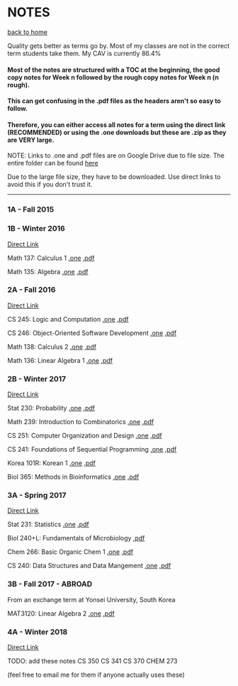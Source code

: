 # NOTES
[back to home](/index.md)


Quality gets better as terms go by.
Most of my classes are not in the correct term students take them.
My CAV is currently 86.4%

#### Most of the notes are structured with a TOC at the beginning, the good copy notes for Week n followed by the rough copy notes for Week n (n rough).

#### This can get confusing in the .pdf files as the headers aren't so easy to follow. 
#### Therefore, you can either access all notes for a term using the direct link (RECOMMENDED) or using the .one downloads but these are .zip as they are VERY large.

NOTE: Links to .one and .pdf files are on Google Drive due to file size. The entire folder can be found [here](https://drive.google.com/open?id=1MABCjZaeFcJ6w1BYGX2hWr00i9tJDBRp)

Due to the large file size, they have to be downloaded. Use direct links to avoid this if you don't trust it.

*****

### 1A - Fall 2015


### 1B - Winter 2016

[Direct Link](https://1drv.ms/u/s!AmDkogMdOs_erlvQA6Y40fKM2gG-)

Math 137: Calculus 1 [.one](https://drive.google.com/open?id=1P2JRNZ1vdhhEjm1-yyKFmi0WSVsmSwFB) 
[.pdf](https://drive.google.com/open?id=1SAyxBl4vv51ogrm175PzfGf9gvLb-STt)

Math 135: Algebra [.one](https://drive.google.com/open?id=1k8O9qnALZ18QddYJDYbbXMvIPO7a2Ch7) 
[.pdf](https://drive.google.com/open?id=16tSA2CyQLHdVlPZb8_nCD3NIX8cf1R04)

### 2A - Fall 2016

[Direct Link](https://1drv.ms/u/s!AmDkogMdOs_esB7lJuMaiQNJF6Je)

CS 245: Logic and Computation [.one](https://drive.google.com/open?id=1j97Rb-raaEqlblS8YQnj2N3dKp4yilND)
[.pdf](https://drive.google.com/open?id=1esSewYWpg4A5wILHdQffuqoOXzDQcP4O)

CS 246: Object-Oriented Software Development [.one](https://drive.google.com/open?id=1UFjnW7_hZUWFcpwYxXrwdg5q9-MbGgsK)
[.pdf](https://drive.google.com/open?id=1Lv6a1rnuW-eBJZJuB1Tq2PKoKGnHYTs8)

Math 138: Calculus 2 [.one](https://drive.google.com/open?id=1XPei6R4wRmOHqyb3o9lz6k4yaVqdBd5J)
[.pdf](https://drive.google.com/open?id=1C6fukmnKbA2mxV5GnM0Ec-0zC9sIcJeu)

Math 136: Linear Algebra 1 [.one](https://drive.google.com/open?id=1ke-7eHcLRFDgwhUHPAjtUpYuJ9gHXYj3)
[.pdf](https://drive.google.com/open?id=1ZeQuPTNAsBaKP06RdrIMXZQpJYvm1xVy)

### 2B - Winter 2017

[Direct Link](https://1drv.ms/u/s!AmDkogMdOs_e8l4_6cF1WVTNZNFi)

Stat 230: Probability [.one](https://drive.google.com/open?id=1niqe7_Z2gMfjOW74KR2-5QP73tx8y6NU) 
[.pdf](https://drive.google.com/open?id=1opq7UcQ-EAdpxI4k-B7IZK3Qg8MRgnJS)

Math 239: Introduction to Combinatorics [.one](https://drive.google.com/open?id=1fEYGTYcrCRqwr6r0tGrIa_Ij2BOGEBQE)
[.pdf](https://drive.google.com/open?id=1MTawLcfUG7jiyLQghksoECSgWfALEwqC)

CS 251: Computer Organization and Design [.one](https://drive.google.com/open?id=1kzhbwtAUZgPT7rrJm6St-NPkXqxp5fT5)
[.pdf](https://drive.google.com/open?id=1gDbF9vc_pV0aiaCVxoLDTcimPGJ5Wf-h)

CS 241: Foundations of Sequential Programming [.one](https://drive.google.com/open?id=1t5mqEozLJdYP_elykTQmF8mKo1qfl2gR)
[.pdf](https://drive.google.com/open?id=1dcsZu_C_oS3AwgtYWoxJ-kjkLnfsxwDX)

Korea 101R: Korean 1 [.one](https://drive.google.com/open?id=1rIp0juD7W-TvxBodmXjDIEEO-hsuq1lU)
[.pdf](https://drive.google.com/open?id=124uMYrhBfCUHkd5MlYNav4r_uE7MfzNS)

Biol 365: Methods in Bioinformatics [.one](https://drive.google.com/open?id=1CVakp1CaRmA8OgB99mlmGAKHgDWhPQjs)
[.pdf](https://drive.google.com/open?id=1KbIaqXCcynRcQISr2wJp4gfZR426vUp0)

### 3A - Spring 2017

[Direct Link](https://1drv.ms/u/s!AmDkogMdOs_egYJDaQH8eIBXd2rwqw)

Stat 231: Statistics [.one](https://drive.google.com/open?id=1zxi4HEcYx5jNn5rLe3cWFtuzHUdBsXhu)
[.pdf](https://drive.google.com/open?id=1YR7Fz8XD_LVhWkN1GaWzKIJm-Z_3k59f)

Biol 240+L: Fundamentals of Microbiology
[.pdf](https://drive.google.com/open?id=1ojT1sDdvI8p_uz-179W4IEsXPXHGfl1O)

Chem 266: Basic Organic Chem 1 [.one](https://drive.google.com/open?id=1dD4fYOd-fbgxTWWex-ZhN9smk5fVSV3D)
[.pdf](https://drive.google.com/open?id=19d6QNFf6BC-4f01AjKrNowj4U-d5d6tD)

CS 240: Data Structures and Data Mangement [.one](https://drive.google.com/open?id=1suCF8AcvtVOzjX8k2skQbzxCTX1H8Xse)
[.pdf](https://drive.google.com/open?id=1A-hALRIG6wZIe1N6M-80HymFCcvBMJEH)

### 3B - Fall 2017 - ABROAD

From an exchange term at Yonsei University, South Korea

MAT3120: Linear Algebra 2 [.one](https://drive.google.com/open?id=19cr0CsvuBbpsqdMEUjmi5pCrZg74VVsj)
[.pdf]()

### 4A - Winter 2018

[Direct Link](https://eduuwaterloo-my.sharepoint.com/:o:/g/personal/msbukal_edu_uwaterloo_ca/EsPelA77qYlDpEcAda3eME8B3OChTn5VIK2EuHPRhaPlJQ)

TODO: add these notes
CS 350
CS 341
CS 370
CHEM 273

(feel free to email me for them if anyone actually uses these)
